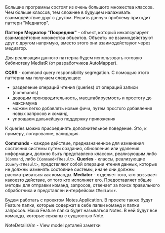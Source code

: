 ﻿Большие программы состоят из очень большого множества классов. Чем больше классов, тем сложнее в будущем налаживать взаимодействие друг с другом. Решить данную проблему приходит паттерн "Медиатор".

**Паттерн Медиатор "Посредник"** - объект, который инкапсулирует взаимодейтсвие множества объектов. Объекты не взаимодействуют друг с другом напрямую, вместо этого они взаимодействуют через медиатор.

Для реализации данного паттерна будем использовать готовую библиотеку MediatR (от разработчиков AutoMapper).

**CQRS** - command query responsibility segregation.
С помощью этого паттерна мы получаем следующее:
- разделение операций чтения (queries) от операций записи (commands)
- доводим производительность, масштабируемость и простоту до максимума
- можем легко добавлять новые фичи, путем простого добавления новых запросов и команд
- упрощаем дальнейшую поддержку приложения

К queries можно присоединять дополнительное поведение. Это, к примеру, логирование, валидация.

**Commands** - каждое действие, предназначенное для изменения состояния системы путем создания, обновления или удаления информации, должно быть представлено классом, реализующим либо `ICommand`, либо `ICommand<TResult>`.
**Queries** - классы, реализующие `IQuery<TResult>`, предствляют собой операции чтения данных, которые не должны изменять состояние системы, иначе они должны рассматриваться как команды.
**Mediator** - отделяет того, кто вызывает какоезто действие, от того кто исполняет его. Предоставляет общие методы для отправки команд, запросов, отвечает за поиск правильного обработчика и представлен интерфейсом `IMediator`. 

Будем работать с проектом Notes.Application.
В проекте также будут Feature папки, которые содержат в себе папки команд и папки запросов. 
Наша Feature папка будет называться Notes. В ней будут все команды, которые связаны с сущностью Note.

NoteDetailsVm - View model деталей заметки